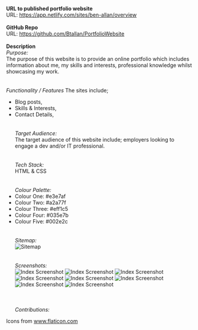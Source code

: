 **URL to published portfolio website**\
URL: https://app.netlify.com/sites/ben-allan/overview
\
\
**GitHub Repo**\
URL: https://github.com/Btallan/PortfolioWebsite
\
\
**Description**\
_Purpose:_\
The purpose of this website is to provide an online portfolio which includes information about me, my skills and interests, professional knowledge whilst showcasing my work.
\
\
\
_Functionality / Features_
The sites include;
- Blog posts,
- Skills & Interests,
- Contact Details,
\
\
\
_Target Audience:_\
The target audience of this website include; employers looking to engage a dev and/or IT professional.
\
\
\
_Tech Stack:_\
HTML & CSS
\
\
\
_Colour Palette:_
- Colour One: #e3e7af
- Colour Two: #a2a77f
- Colour Three: #eff1c5
- Colour Four: #035e7b
- Colour Five: #002e2c
\
\
\
_Sitemap:_\
![Sitemap](/img/Screenshots/PortfolioWebsite-Sitemap.PNG)
\
\
\
_Screenshots:_\
![Index Screenshot](/img/Screenshots/index.PNG)
![Index Screenshot](/img/Screenshots/blog.PNG)
![Index Screenshot](/img/Screenshots/about-us.PNG)
![Index Screenshot](/img/Screenshots/contact-us.PNG)
![Index Screenshot](/img/Screenshots/index_mobile.PNG)
![Index Screenshot](/img/Screenshots/blog_mobile.PNG)
![Index Screenshot](/img/Screenshots/about-me-mobile.PNG)
![Index Screenshot](/img/Screenshots/contact_mobile.PNG)
\
\
\
\
_Contributions:_
<div>Icons from <a href="https://www.flaticon.com/" title="Flaticon">www.flaticon.com</a></div>







